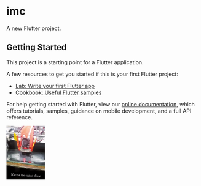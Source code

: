 # imc

A new Flutter project.

## Getting Started

This project is a starting point for a Flutter application.

A few resources to get you started if this is your first Flutter project:

- [Lab: Write your first Flutter app](https://flutter.dev/docs/get-started/codelab)
- [Cookbook: Useful Flutter samples](https://flutter.dev/docs/cookbook)

For help getting started with Flutter, view our
[online documentation](https://flutter.dev/docs), which offers tutorials,
samples, guidance on mobile development, and a full API reference.


<a href="https://github.com/italobbarros"> 

<img alt="gif" height="140" width="100" src="https://github.com/italobbarros/italobbarros/blob/main/my3Dprint.gif"></img>

</a>